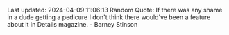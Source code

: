 Last updated: 2024-04-09 11:06:13
Random Quote: If there was any shame in a dude getting a pedicure I don't think there would've been a feature about it in Details magazine. - Barney Stinson